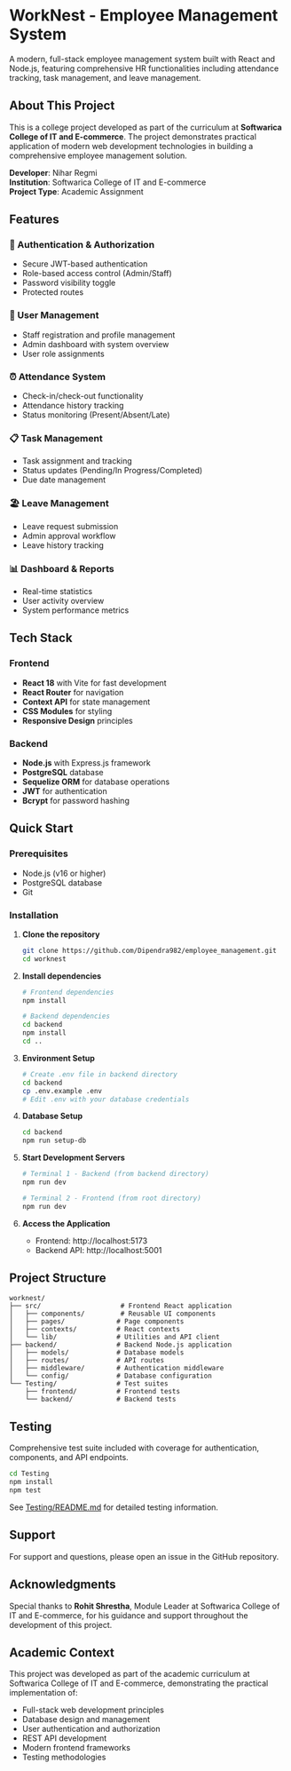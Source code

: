 # WorkNest - Employee Management System

A modern, full-stack employee management system built with React and Node.js, featuring comprehensive HR functionalities including attendance tracking, task management, and leave management.

## About This Project

This is a college project developed as part of the curriculum at **Softwarica College of IT and E-commerce**. The project demonstrates practical application of modern web development technologies in building a comprehensive employee management solution.

**Developer**: Nihar Regmi  
**Institution**: Softwarica College of IT and E-commerce  
**Project Type**: Academic Assignment

## Features

### 🔐 Authentication & Authorization
- Secure JWT-based authentication
- Role-based access control (Admin/Staff)
- Password visibility toggle
- Protected routes

### 👥 User Management
- Staff registration and profile management
- Admin dashboard with system overview
- User role assignments

### ⏰ Attendance System
- Check-in/check-out functionality
- Attendance history tracking
- Status monitoring (Present/Absent/Late)

### 📋 Task Management
- Task assignment and tracking
- Status updates (Pending/In Progress/Completed)
- Due date management

### 🏖️ Leave Management
- Leave request submission
- Admin approval workflow
- Leave history tracking

### 📊 Dashboard & Reports
- Real-time statistics
- User activity overview
- System performance metrics

## Tech Stack

### Frontend
- **React 18** with Vite for fast development
- **React Router** for navigation
- **Context API** for state management
- **CSS Modules** for styling
- **Responsive Design** principles

### Backend
- **Node.js** with Express.js framework
- **PostgreSQL** database
- **Sequelize ORM** for database operations
- **JWT** for authentication
- **Bcrypt** for password hashing

## Quick Start

### Prerequisites
- Node.js (v16 or higher)
- PostgreSQL database
- Git

### Installation

1. **Clone the repository**
   ```bash
   git clone https://github.com/Dipendra982/employee_management.git
   cd worknest
   ```

2. **Install dependencies**
   ```bash
   # Frontend dependencies
   npm install
   
   # Backend dependencies
   cd backend
   npm install
   cd ..
   ```

3. **Environment Setup**
   ```bash
   # Create .env file in backend directory
   cd backend
   cp .env.example .env
   # Edit .env with your database credentials
   ```

4. **Database Setup**
   ```bash
   cd backend
   npm run setup-db
   ```

5. **Start Development Servers**
   ```bash
   # Terminal 1 - Backend (from backend directory)
   npm run dev
   
   # Terminal 2 - Frontend (from root directory)
   npm run dev
   ```

6. **Access the Application**
   - Frontend: http://localhost:5173
   - Backend API: http://localhost:5001

## Project Structure

```
worknest/
├── src/                    # Frontend React application
│   ├── components/         # Reusable UI components
│   ├── pages/             # Page components
│   ├── contexts/          # React contexts
│   └── lib/               # Utilities and API client
├── backend/               # Backend Node.js application
│   ├── models/            # Database models
│   ├── routes/            # API routes
│   ├── middleware/        # Authentication middleware
│   └── config/            # Database configuration
└── Testing/               # Test suites
    ├── frontend/          # Frontend tests
    └── backend/           # Backend tests
```

## Testing

Comprehensive test suite included with coverage for authentication, components, and API endpoints.

```bash
cd Testing
npm install
npm test
```

See [Testing/README.md](Testing/README.md) for detailed testing information.




## Support

For support and questions, please open an issue in the GitHub repository.

## Acknowledgments

Special thanks to **Rohit Shrestha**, Module Leader at Softwarica College of IT and E-commerce, for his guidance and support throughout the development of this project.

## Academic Context

This project was developed as part of the academic curriculum at Softwarica College of IT and E-commerce, demonstrating the practical implementation of:
- Full-stack web development principles
- Database design and management
- User authentication and authorization
- REST API development
- Modern frontend frameworks
- Testing methodologies
